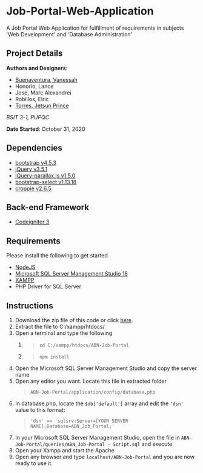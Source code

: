 # Job-Portal-Web-Application

A Job Portal Web Application for fulfillment of requirements in subjects 'Web Development' and 'Database Administration'

## Project Details

**Authors and Designers**: 
* [Buenaventura, Vanessah](https://github.com/Bandroite "Bandroite")
* Honorio, Lance
* Jose, Marc Alexandrei
* Robillos, Elric
* [Torres, Jetsun Prince](https://github.com/PrensDev "PrensDev")

*BSIT 3-1, PUPQC*

**Date Started**: October 31, 2020

## Dependencies
* [bootstrap v4.5.3](https://getbootstrap.com/docs/4.5/getting-started/introduction/ "Bootstrap v4.5")
* [jQuery v3.5.1](https://jquery.com/ "jQuery v3.5.1")
* [jQuery-parallax.js v1.5.0](https://pixelcog.github.io/parallax.js/ "jQuery-parallax.js v1.5.0")
* [bootstrap-select v1.13.18](https://developer.snapappointments.com/bootstrap-select/ "bootstrap-select v1.13.18")
* [croppie v2.6.5](https://foliotek.github.io/Croppie/ "croppie v2.6.5")

## Back-end Framework
* [Codeigniter 3](https://codeigniter.com/userguide3/index.html "Codeigniter 3")

## Requirements
Please install the following to get started
* [NodeJS](nodejs.org "Click here to go to NodeJS download website.")
* [Microsoft SQL Server Management Studio 18](https://docs.microsoft.com/en-us/sql/ssms/download-sql-server-management-studio-ssms?view=sql-server-ver15 "Click here to go to Microsoft SQL Server Management Studio 18 download website")
* [XAMPP](https://www.apachefriends.org/download.html "Click here to go to XAMPP download website")
* PHP Driver for SQL Server

## Instructions
1. Download the zip file of this code or click [here](https://github.com/PrensDev/ABN-Job-Portal/archive/main.zip).
2. Extract the file to C:/xampp/htdocs/
3. Open a terminal and type the following
    1. > `cd C:/xampp/htdocs/ABN-Job-Portal`
    2. > `npm install`
4. Open the Microsoft SQL Server Management Studio and copy the server name
5. Open any editor you want. Locate this file in extracted folder
    > `ABN-Job-Portal/application/config/database.php`
6. In database.php, locate the `$db['default']` array and edit the `'dsn'` value to this format:
    > `'dsn' => 'sqlsrv:Server=[YOUR SERVER NAME];Database=ABN_Job_Portal;'`
7. In your Microsoft SQL Server Management Studio, open the file in `ABN-Job-Portal/queries/ABN_Job-Portal - Script.sql` and execute
8. Open your Xampp and start the Apache
9. Open any browser and type `localhost/ABN-Job-Portal` and you are now ready to use it.